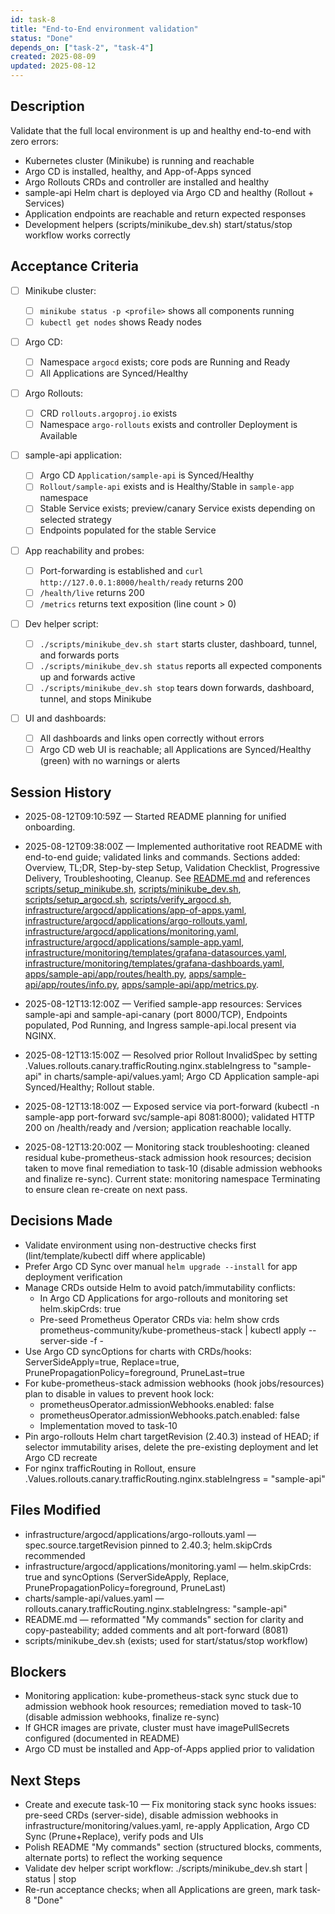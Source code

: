 ```yaml
---
id: task-8
title: "End-to-End environment validation"
status: "Done"
depends_on: ["task-2", "task-4"]
created: 2025-08-09
updated: 2025-08-12
---
```


## Description

Validate that the full local environment is up and healthy end-to-end with zero errors:

- Kubernetes cluster (Minikube) is running and reachable
- Argo CD is installed, healthy, and App-of-Apps synced
- Argo Rollouts CRDs and controller are installed and healthy
- sample-api Helm chart is deployed via Argo CD and healthy (Rollout + Services)
- Application endpoints are reachable and return expected responses
- Development helpers (scripts/minikube_dev.sh) start/status/stop workflow works correctly

## Acceptance Criteria

- [ ] Minikube cluster:
  - [ ] `minikube status -p <profile>` shows all components running
  - [ ] `kubectl get nodes` shows Ready nodes
- [ ] Argo CD:
  - [ ] Namespace `argocd` exists; core pods are Running and Ready
  - [ ] All Applications are Synced/Healthy
- [ ] Argo Rollouts:
  - [ ] CRD `rollouts.argoproj.io` exists
  - [ ] Namespace `argo-rollouts` exists and controller Deployment is Available
- [ ] sample-api application:
  - [ ] Argo CD `Application/sample-api` is Synced/Healthy
  - [ ] `Rollout/sample-api` exists and is Healthy/Stable in `sample-app` namespace
  - [ ] Stable Service exists; preview/canary Service exists depending on selected strategy
  - [ ] Endpoints populated for the stable Service
- [ ] App reachability and probes:
  - [ ] Port-forwarding is established and `curl http://127.0.0.1:8000/health/ready` returns 200
  - [ ] `/health/live` returns 200
  - [ ] `/metrics` returns text exposition (line count > 0)
- [ ] Dev helper script:

  - [ ] `./scripts/minikube_dev.sh start` starts cluster, dashboard, tunnel, and forwards ports
  - [ ] `./scripts/minikube_dev.sh status` reports all expected components up and forwards active
  - [ ] `./scripts/minikube_dev.sh stop` tears down forwards, dashboard, tunnel, and stops Minikube

- [ ] UI and dashboards:
  - [ ] All dashboards and links open correctly without errors
  - [ ] Argo CD web UI is reachable; all Applications are Synced/Healthy (green) with no warnings or alerts

## Session History

- 2025-08-12T09:10:59Z — Started README planning for unified onboarding.

- 2025-08-12T09:38:00Z — Implemented authoritative root README with end-to-end guide; validated links and commands. Sections added: Overview, TL;DR, Step-by-step Setup, Validation Checklist, Progressive Delivery, Troubleshooting, Cleanup. See [README.md](README.md) and references [scripts/setup_minikube.sh](scripts/setup_minikube.sh), [scripts/minikube_dev.sh](scripts/minikube_dev.sh), [scripts/setup_argocd.sh](scripts/setup_argocd.sh), [scripts/verify_argocd.sh](scripts/verify_argocd.sh), [infrastructure/argocd/applications/app-of-apps.yaml](infrastructure/argocd/applications/app-of-apps.yaml), [infrastructure/argocd/applications/argo-rollouts.yaml](infrastructure/argocd/applications/argo-rollouts.yaml), [infrastructure/argocd/applications/monitoring.yaml](infrastructure/argocd/applications/monitoring.yaml), [infrastructure/argocd/applications/sample-app.yaml](infrastructure/argocd/applications/sample-app.yaml), [infrastructure/monitoring/templates/grafana-datasources.yaml](infrastructure/monitoring/templates/grafana-datasources.yaml), [infrastructure/monitoring/templates/grafana-dashboards.yaml](infrastructure/monitoring/templates/grafana-dashboards.yaml), [apps/sample-api/app/routes/health.py](apps/sample-api/app/routes/health.py), [apps/sample-api/app/routes/info.py](apps/sample-api/app/routes/info.py), [apps/sample-api/app/metrics.py](apps/sample-api/app/metrics.py).
- 2025-08-12T13:12:00Z — Verified sample-app resources: Services sample-api and sample-api-canary (port 8000/TCP), Endpoints populated, Pod Running, and Ingress sample-api.local present via NGINX.
- 2025-08-12T13:15:00Z — Resolved prior Rollout InvalidSpec by setting .Values.rollouts.canary.trafficRouting.nginx.stableIngress to "sample-api" in charts/sample-api/values.yaml; Argo CD Application sample-api Synced/Healthy; Rollout stable.
- 2025-08-12T13:18:00Z — Exposed service via port-forward (kubectl -n sample-app port-forward svc/sample-api 8081:8000); validated HTTP 200 on /health/ready and /version; application reachable locally.
- 2025-08-12T13:20:00Z — Monitoring stack troubleshooting: cleaned residual kube-prometheus-stack admission hook resources; decision taken to move final remediation to task-10 (disable admission webhooks and finalize re-sync). Current state: monitoring namespace Terminating to ensure clean re-create on next pass.
<!-- Update with timestamps and outcomes of validation runs -->

## Decisions Made

- Validate environment using non-destructive checks first (lint/template/kubectl diff where applicable)
- Prefer Argo CD Sync over manual `helm upgrade --install` for app deployment verification
- Manage CRDs outside Helm to avoid patch/immutability conflicts:
  - In Argo CD Applications for argo-rollouts and monitoring set helm.skipCrds: true
  - Pre-seed Prometheus Operator CRDs via: helm show crds prometheus-community/kube-prometheus-stack | kubectl apply --server-side -f -
- Use Argo CD syncOptions for charts with CRDs/hooks: ServerSideApply=true, Replace=true, PrunePropagationPolicy=foreground, PruneLast=true
- For kube-prometheus-stack admission webhooks (hook jobs/resources) plan to disable in values to prevent hook lock:
  - prometheusOperator.admissionWebhooks.enabled: false
  - prometheusOperator.admissionWebhooks.patch.enabled: false
  - Implementation moved to task-10
- Pin argo-rollouts Helm chart targetRevision (2.40.3) instead of HEAD; if selector immutability arises, delete the pre-existing deployment and let Argo CD recreate
- For nginx trafficRouting in Rollout, ensure .Values.rollouts.canary.trafficRouting.nginx.stableIngress = "sample-api"

## Files Modified

- infrastructure/argocd/applications/argo-rollouts.yaml — spec.source.targetRevision pinned to 2.40.3; helm.skipCrds recommended
- infrastructure/argocd/applications/monitoring.yaml — helm.skipCrds: true and syncOptions (ServerSideApply, Replace, PrunePropagationPolicy=foreground, PruneLast)
- charts/sample-api/values.yaml — rollouts.canary.trafficRouting.nginx.stableIngress: "sample-api"
- README.md — reformatted "My commands" section for clarity and copy-pasteability; added comments and alt port-forward (8081)
- scripts/minikube_dev.sh (exists; used for start/status/stop workflow)

## Blockers

- Monitoring application: kube-prometheus-stack sync stuck due to admission webhook hook resources; remediation moved to task-10 (disable admission webhooks, finalize re-sync)
- If GHCR images are private, cluster must have imagePullSecrets configured (documented in README)
- Argo CD must be installed and App-of-Apps applied prior to validation

## Next Steps

- Create and execute task-10 — Fix monitoring stack sync hooks issues: pre-seed CRDs (server-side), disable admission webhooks in infrastructure/monitoring/values.yaml, re-apply Application, Argo CD Sync (Prune+Replace), verify pods and UIs
- Polish README "My commands" section (structured blocks, comments, alternate ports) to reflect the working sequence
- Validate dev helper script workflow: ./scripts/minikube_dev.sh start | status | stop
- Re-run acceptance checks; when all Applications are green, mark task-8 "Done"
